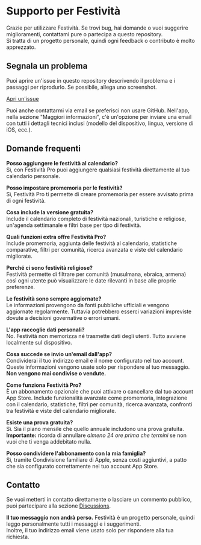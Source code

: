 # Supporto per Festività  

Grazie per utilizzare Festività. Se trovi bug, hai domande o vuoi suggerire miglioramenti, contattami pure o partecipa a questo repository.  
Si tratta di un progetto personale, quindi ogni feedback o contributo è molto apprezzato.  

## Segnala un problema  

Puoi aprire un'issue in questo repository descrivendo il problema e i passaggi per riprodurlo. Se possibile, allega uno screenshot.  

[Apri un'issue](https://github.com/lucasditomase/feriados/issues/new?title=Problema%20con%20Festività%20App&body=Descrivi%20il%20problema%20che%20stai%20riscontrando%20qui%3A%0A%0A-%20Dispositivo%3A%20%0A-%20Versione%20iOS%3A%20%0A-%20Versione%20app%3A%20%0A-%20Passaggi%20per%20riprodurre%3A%0A%0A(Opzionale)%20Allega%20uno%20screenshot%20o%20una%20registrazione%20se%20puoi.)  

Puoi anche contattarmi via email se preferisci non usare GitHub. Nell'app, nella sezione "Maggiori informazioni", c'è un'opzione per inviare una email con tutti i dettagli tecnici inclusi (modello del dispositivo, lingua, versione di iOS, ecc.).  

## Domande frequenti  

**Posso aggiungere le festività al calendario?**  
Sì, con Festività Pro puoi aggiungere qualsiasi festività direttamente al tuo calendario personale.  

**Posso impostare promemoria per le festività?**  
Sì, Festività Pro ti permette di creare promemoria per essere avvisato prima di ogni festività.  

**Cosa include la versione gratuita?**  
Include il calendario completo di festività nazionali, turistiche e religiose, un'agenda settimanale e filtri base per tipo di festività.  

**Quali funzioni extra offre Festività Pro?**  
Include promemoria, aggiunta delle festività al calendario, statistiche comparative, filtri per comunità, ricerca avanzata e viste del calendario migliorate.  

**Perché ci sono festività religiose?**  
Festività permette di filtrare per comunità (musulmana, ebraica, armena) così ogni utente può visualizzare le date rilevanti in base alle proprie preferenze.  

**Le festività sono sempre aggiornate?**  
Le informazioni provengono da fonti pubbliche ufficiali e vengono aggiornate regolarmente. Tuttavia potrebbero esserci variazioni impreviste dovute a decisioni governative o errori umani.  

**L'app raccoglie dati personali?**  
No. Festività non memorizza né trasmette dati degli utenti. Tutto avviene localmente sul dispositivo.  

**Cosa succede se invio un'email dall'app?**  
Condividerai il tuo indirizzo email e il nome configurato nel tuo account. Queste informazioni vengono usate solo per rispondere al tuo messaggio. **Non vengono mai condivise o vendute.**  

**Come funziona Festività Pro?**  
È un abbonamento opzionale che puoi attivare o cancellare dal tuo account App Store. Include funzionalità avanzate come promemoria, integrazione con il calendario, statistiche, filtri per comunità, ricerca avanzata, confronti tra festività e viste del calendario migliorate.  

**Esiste una prova gratuita?**  
Sì. Sia il piano mensile che quello annuale includono una prova gratuita. **Importante:** ricorda di annullare *almeno 24 ore prima che termini* se non vuoi che ti venga addebitato nulla.  

**Posso condividere l'abbonamento con la mia famiglia?**  
Sì, tramite Condivisione familiare di Apple, senza costi aggiuntivi, a patto che sia configurato correttamente nel tuo account App Store.  

## Contatto  

Se vuoi metterti in contatto direttamente o lasciare un commento pubblico, puoi partecipare alla sezione [Discussions](https://github.com/lucasditomase/feriados/discussions).  

**Il tuo messaggio non andrà perso.** Festività è un progetto personale, quindi leggo personalmente tutti i messaggi e i suggerimenti.  
Inoltre, il tuo indirizzo email viene usato solo per rispondere alla tua richiesta.  
